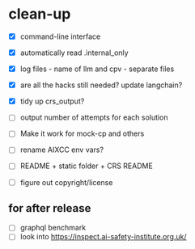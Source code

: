 clean-up
=======
- [x] command-line interface
- [x] automatically read .internal_only
- [x] log files - name of llm and cpv - separate files

- [x] are all the hacks still needed? update langchain?
- [x] tidy up crs_output?
- [ ] output number of attempts for each solution
- [ ] Make it work for mock-cp and others
- [ ] rename AIXCC env vars?
- [ ] README + static folder + CRS README
- [ ] figure out copyright/license

for after release
-------
- [ ] graphql benchmark
- [ ] look into https://inspect.ai-safety-institute.org.uk/
